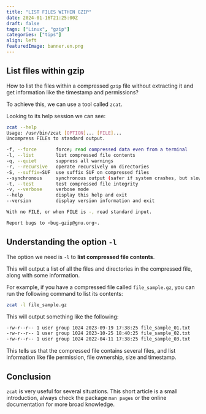 ```yaml
---
title: "LIST FILES WITHIN GZIP"
date: 2024-01-16T21:25:00Z
draft: false
tags: ["Linux", "gzip"]
categories: ["tips"]
align: left
featuredImage: banner.en.png
---
```


## List files within gzip

How to list the files within a compressed `gzip` file without extracting it and get information like the timestamp and permissions?

To achieve this, we can use a tool called `zcat`.

Looking to its help session we can see:

```bash
zcat --help
Usage: /usr/bin/zcat [OPTION]... [FILE]...
Uncompress FILEs to standard output.

-f, --force       force; read compressed data even from a terminal
-l, --list        list compressed file contents
-q, --quiet       suppress all warnings
-r, --recursive   operate recursively on directories
-S, --suffix=SUF  use suffix SUF on compressed files
--synchronous     synchronous output (safer if system crashes, but slower)
-t, --test        test compressed file integrity
-v, --verbose     verbose mode
--help            display this help and exit
--version         display version information and exit

With no FILE, or when FILE is -, read standard input.

Report bugs to <bug-gzip@gnu.org>.
```

## Understanding the option `-l`

The option we need is `-l` to **list compressed file contents**.

This will output a list of all the files and directories in the compressed file, along with some information.

For example, if you have a compressed file called `file_sample.gz`, you can run the following command to list its contents:

```bash
zcat -l file_sample.gz
```

This will output something like the following:

```bash
-rw-r--r-- 1 user group 1024 2023-09-19 17:38:25 file_sample_01.txt
-rw-r--r-- 1 user group 1024 2023-10-25 18:40:25 file_sample_02.txt
-rw-r--r-- 1 user group 1024 2022-04-11 17:38:25 file_sample_03.txt
```

This tells us that the compressed file contains several files, and list information like file permission, file ownership, size and timestamp.

## Conclusion

`zcat` is very useful for several situations. This short article is a small introduction, always check the package `man pages` or the online documentation for more broad knowledge.
